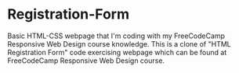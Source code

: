 # Registration-Form
Basic HTML-CSS webpage that I'm coding with my FreeCodeCamp Responsive Web Design course knowledge. This is a clone of "HTML Registration Form" code exercising webpage which can be found at FreeCodeCamp Responsive Web Design course. 
